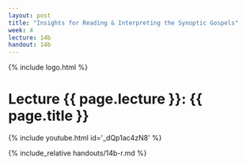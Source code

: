 ```yaml
---
layout: post
title: "Insights for Reading & Interpreting the Synoptic Gospels"
week: 4
lecture: 14b
handout: 14b
---
```


{% include logo.html %}

# Lecture {{ page.lecture }}: {{ page.title }}

{% include youtube.html id='_dQp1ac4zN8' %}

{% include_relative handouts/14b-r.md %}
